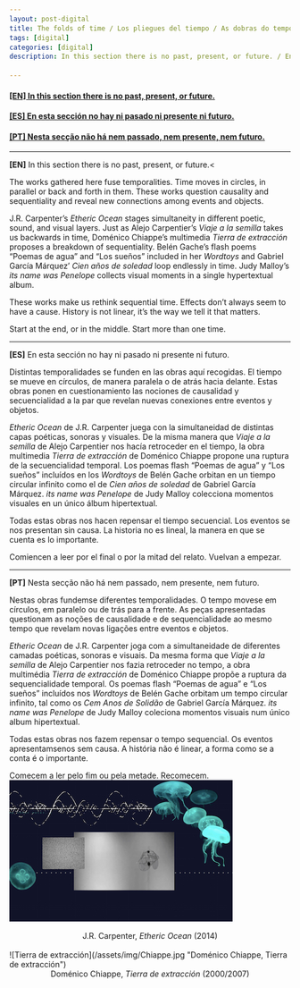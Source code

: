 ```yaml
---
layout: post-digital
title: The folds of time / Los pliegues del tiempo / As dobras do tempo
tags: [digital]
categories: [digital]
description: In this section there is no past, present, or future. / En esta sección no hay ni pasado ni presente ni futuro. / Nesta secção não há nem passado, nem presente, nem futuro.

---
```


<h4><a href="#EN">[EN] In this section there is no past, present, or future.</a></h4>
<h4><a href="#ES">[ES] En esta sección no hay ni pasado ni presente ni futuro.</a></h4>
<h4><a href="#PT">[PT] Nesta secção não há nem passado, nem presente, nem futuro.</a></h4>

---

<a id="EN"/>**[EN]** In this section there is no past, present, or future.<

The works gathered here fuse temporalities. Time moves in circles, in parallel or back and forth in them. These works question causality and sequentiality and reveal new connections among events and objects.

J.R. Carpenter’s *Etheric Ocean* stages simultaneity in different poetic, sound, and visual layers. Just as Alejo Carpentier’s *Viaje a la semilla* takes us backwards in time, Doménico Chiappe’s multimedia *Tierra de extracción* proposes a breakdown of sequentiality. Belén Gache’s flash poems “Poemas de agua” and “Los sueños” included in her *Wordtoys* and Gabriel García Márquez’ *Cien años de soledad* loop endlessly in time. Judy Malloy’s *its name was Penelope* collects visual moments in a single hypertextual album.

These works make us rethink sequential time. Effects don’t always seem to have a cause. History is not linear, it’s the way we tell it that matters.

Start at the end, or in the middle. Start more than one time.

---

<a id="ES"/>**[ES]** En esta sección no hay ni pasado ni presente ni futuro.

Distintas temporalidades se funden en las obras aquí recogidas. El tiempo se mueve en círculos, de manera paralela o de atrás hacia delante. Estas obras ponen en cuestionamiento las nociones de causalidad y secuencialidad a la par que revelan nuevas conexiones entre eventos y objetos.

*Etheric Ocean* de J.R. Carpenter juega con la simultaneidad de distintas capas poéticas, sonoras y visuales. De la misma manera que *Viaje a la semilla* de Alejo Carpentier nos hacía retroceder en el tiempo, la obra multimedia *Tierra de extracción* de Doménico Chiappe propone una ruptura de la secuencialidad temporal. Los poemas flash “Poemas de agua” y “Los sueños” incluídos en los *Wordtoys* de Belén Gache orbitan en un tiempo circular infinito como el de *Cien años de soledad* de Gabriel García Márquez. *its name was Penelope* de Judy Malloy colecciona momentos visuales en un único álbum hipertextual.

Todas estas obras nos hacen repensar el tiempo secuencial. Los eventos se nos presentan sin causa. La historia no es lineal, la manera en que se cuenta es lo importante.

Comiencen a leer por el final o por la mitad del relato. Vuelvan a empezar.

---

<a id="PT"/>**[PT]** Nesta secção não há nem passado, nem presente, nem futuro.

Nestas obras fundem­se diferentes temporalidades. O tempo move­se em círculos, em paralelo ou de trás para a frente. As peças apresentadas questionam as noções de causalidade e de sequencialidade ao mesmo tempo que revelam novas ligações entre eventos e objetos.

*Etheric Ocean* de J.R. Carpenter joga com a simultaneidade de diferentes camadas poéticas, sonoras e visuais. Da mesma forma que *Viaje a la semilla* de Alejo Carpentier nos fazia retroceder no tempo, a obra multimédia *Tierra de extracción* de Doménico Chiappe propõe a ruptura da sequencialidade temporal. Os poemas flash “Poemas de agua” e “Los sueños” incluídos nos *Wordtoys* de Belén Gache orbitam um tempo circular infinito, tal como os *Cem Anos de Solidão* de Gabriel García Márquez. *its name was Penelope* de Judy Malloy coleciona momentos visuais num único album hipertextual.

Todas estas obras nos fazem repensar o tempo sequencial. Os eventos apresentam­se­nos sem causa. A história não é linear, a forma como se a conta é o importante.

Comecem a ler pelo fim ou pela metade. Recomecem.
<br/>
![Etheric Ocean](/assets/img/etheric_ocean.jpg "J.R. Carpenter, Etheric Ocean")
<center>J.R. Carpenter, <em>Etheric Ocean</em> (2014)</center>
<br/>
![Tierra de extracción](/assets/img/Chiappe.jpg "Doménico Chiappe, Tierra de extracción")
<center>Doménico Chiappe, <em>Tierra de extracción</em> (2000/2007)</center>
